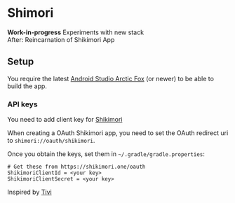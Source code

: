 # Shimori
**Work-in-progress** Experiments with new stack  
After: Reincarnation of Shikimori App

## Setup
You require the latest [Android Studio Arctic Fox](https://developer.android.com/studio) (or newer) to be able to build the app.

### API keys

You need to add client key for [Shikimori](https://shikimori.one/oauth)

When creating a OAuth Shikimori app, you need to set the OAuth redirect uri to `shimori://oauth/shikimori`.

Once you obtain the keys, set them in `~/.gradle/gradle.properties`:

```
# Get these from https://shikimori.one/oauth
ShikimoriClientId = <your key>
ShikimoriClientSecret = <your key>
```

Inspired by [Tivi](https://github.com/chrisbanes/tivi)
